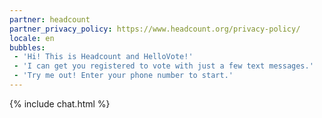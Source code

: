 ```yaml
---
partner: headcount
partner_privacy_policy: https://www.headcount.org/privacy-policy/
locale: en
bubbles:
 - 'Hi! This is Headcount and HelloVote!'
 - 'I can get you registered to vote with just a few text messages.'
 - 'Try me out! Enter your phone number to start.'
---
```

{% include chat.html %}



